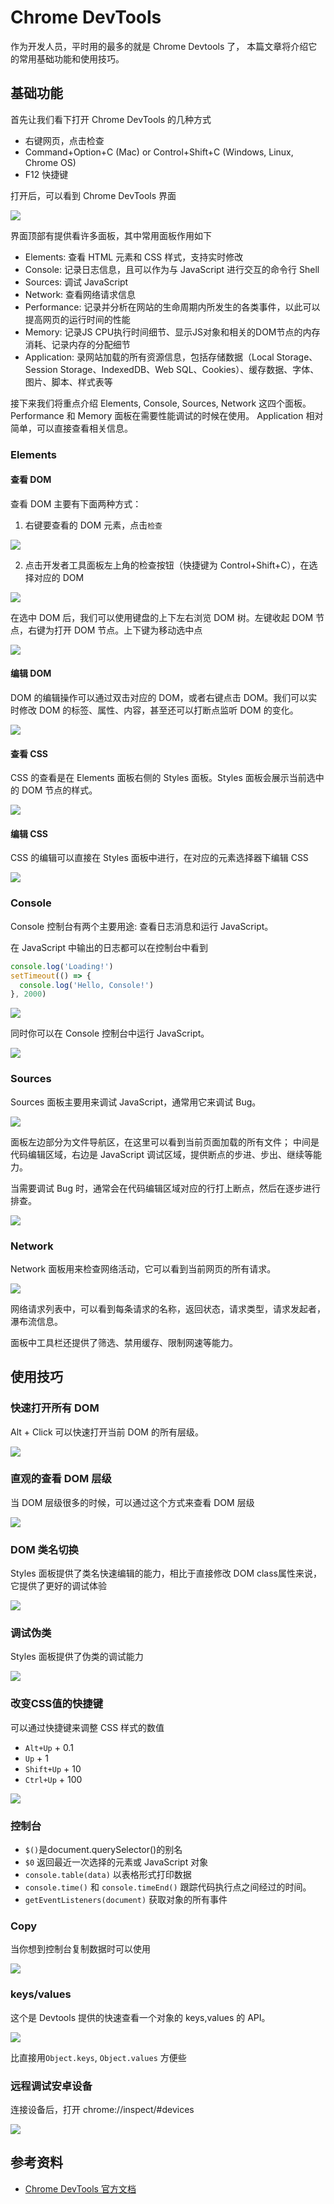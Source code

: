 # Chrome DevTools

作为开发人员，平时用的最多的就是 Chrome Devtools 了， 本篇文章将介绍它的常用基础功能和使用技巧。

## 基础功能

首先让我们看下打开 Chrome DevTools 的几种方式

- 右键网页，点击检查
- Command+Option+C (Mac) or Control+Shift+C (Windows, Linux, Chrome OS)
- F12 快捷键

打开后，可以看到 Chrome DevTools 界面

![](./images/chrome_panel.png)

界面顶部有提供看许多面板，其中常用面板作用如下

- Elements: 查看 HTML 元素和 CSS 样式，支持实时修改
- Console: 记录日志信息，且可以作为与 JavaScript 进行交互的命令行 Shell
- Sources: 调试 JavaScript
- Network: 查看网络请求信息
- Performance: 记录并分析在网站的生命周期内所发生的各类事件，以此可以提高网页的运行时间的性能
- Memory: 记录JS CPU执行时间细节、显示JS对象和相关的DOM节点的内存消耗、记录内存的分配细节
- Application: 录网站加载的所有资源信息，包括存储数据（Local Storage、Session Storage、IndexedDB、Web SQL、Cookies）、缓存数据、字体、图片、脚本、样式表等

接下来我们将重点介绍 Elements, Console, Sources, Network 这四个面板。Performance 和 Memory 面板在需要性能调试的时候在使用。 Application 相对简单，可以直接查看相关信息。

### Elements

#### 查看 DOM

查看 DOM 主要有下面两种方式：

1. 右键要查看的 DOM 元素，点击``检查``

![](./images/dom_1.gif)

2. 点击开发者工具面板左上角的检查按钮（快捷键为 Control+Shift+C），在选择对应的 DOM

![](./images/dom_2.gif)

在选中 DOM 后，我们可以使用键盘的上下左右浏览 DOM 树。左键收起 DOM 节点，右键为打开 DOM 节点。上下键为移动选中点

![](./images/dom_3.gif)

#### 编辑 DOM

DOM 的编辑操作可以通过双击对应的 DOM，或者右键点击 DOM。我们可以实时修改 DOM 的标签、属性、内容，甚至还可以打断点监听 DOM 的变化。

![](./images/dom_4.gif)

#### 查看 CSS

CSS 的查看是在 Elements 面板右侧的 Styles 面板。Styles 面板会展示当前选中的 DOM 节点的样式。

![](./images/css_1.png)

#### 编辑 CSS

CSS 的编辑可以直接在 Styles 面板中进行，在对应的元素选择器下编辑 CSS

![](./images/css_1.gif)

### Console

Console 控制台有两个主要用途: 查看日志消息和运行 JavaScript。

在 JavaScript 中输出的日志都可以在控制台中看到

```js
console.log('Loading!')
setTimeout(() => {
  console.log('Hello, Console!')
}, 2000)
```

![](./images/console_1.gif)

同时你可以在 Console 控制台中运行 JavaScript。

![](./images/console_2.gif)

### Sources

Sources 面板主要用来调试 JavaScript，通常用它来调试 Bug。

![](./images/sources_1.png)

面板左边部分为文件导航区，在这里可以看到当前页面加载的所有文件；
中间是代码编辑区域，右边是 JavaScript 调试区域，提供断点的步进、步出、继续等能力。

当需要调试 Bug 时，通常会在代码编辑区域对应的行打上断点，然后在逐步进行排查。

![](./images/sources_2.gif)


### Network

Network 面板用来检查网络活动，它可以看到当前网页的所有请求。

![](./images/network_1.png)

网络请求列表中，可以看到每条请求的名称，返回状态，请求类型，请求发起者，瀑布流信息。

面板中工具栏还提供了筛选、禁用缓存、限制网速等能力。

## 使用技巧

### 快速打开所有 DOM

Alt + Click 可以快速打开当前 DOM 的所有层级。

![](./images/chrome_devtools_1.gif)

### 直观的查看 DOM 层级

当 DOM 层级很多的时候，可以通过这个方式来查看 DOM 层级

![](./images/chrome_devtools_5.gif)

### DOM 类名切换

Styles 面板提供了类名快速编辑的能力，相比于直接修改 DOM class属性来说，它提供了更好的调试体验

![](./images/chrome_devtools_2.gif)

### 调试伪类

Styles 面板提供了伪类的调试能力

![](./images/chrome_devtools_3.gif)

### 改变CSS值的快捷键

可以通过快捷键来调整 CSS 样式的数值

- ``Alt+Up`` + 0.1
- ``Up`` + 1
- ``Shift+Up`` + 10
- ``Ctrl+Up`` + 100

![](./images/chrome_devtools_4.gif)

### 控制台
- ``$()``是document.querySelector()的别名
- ``$0`` 返回最近一次选择的元素或 JavaScript 对象
- ``console.table(data)`` 以表格形式打印数据
- ``console.time()`` 和 ``console.timeEnd()`` 跟踪代码执行点之间经过的时间。
- ``getEventListeners(document)`` 获取对象的所有事件

### Copy

当你想到控制台复制数据时可以使用

![](./images/chrome_devtools_7.gif)

### keys/values

这个是 Devtools 提供的快速查看一个对象的 keys,values 的 API。

![](./images/chrome_devtools_8.png)

比直接用``Object.keys``, ``Object.values`` 方便些
### 远程调试安卓设备

连接设备后，打开 chrome://inspect/#devices

![](./images/chrome_devtools_6.png)

## 参考资料

- [Chrome DevTools 官方文档](https://developer.chrome.com/docs/devtools/overview/)